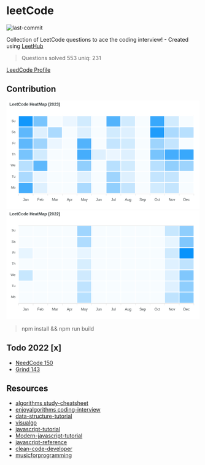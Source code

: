 # leetCode

![last-commit](https://img.shields.io/github/last-commit/tinoschroeter/leetCode.svg?style=flat)

Collection of LeetCode questions to ace the coding interview! - Created using [LeetHub](https://github.com/QasimWani/LeetHub)

> Questions solved 553 uniq: 231

[LeedCode Profile](https://leetcode.com/tinoschroeter/)

## Contribution

![heatmap](https://raw.githubusercontent.com/tinoschroeter/leetCode/master/heatmap.png)
![heatmap](https://raw.githubusercontent.com/tinoschroeter/leetCode/master/heatmap_2022.png)

> npm install && npm run build

## Todo 2022 [x]

- [NeedCode 150](https://neetcode.io/practice)
- [Grind 143](https://www.techinterviewhandbook.org/grind75?weeks=26&hours=23&difficulty=Easy&difficulty=Medium)

## Resources

- [algorithms study-cheatsheet](https://www.techinterviewhandbook.org/algorithms/study-cheatsheet/)
- [enjoyalgorithms coding-interview](https://www.enjoyalgorithms.com/coding-interview/)
- [data-structure-tutorial](https://www.javatpoint.com/data-structure-tutorial)
- [visualgo](https://visualgo.net/en)
- [javascript-tutorial](https://www.javatpoint.com/javascript-tutorial)
- [Modern-javascript-tutorial](https://javascript.info/)
- [javascript-reference](https://developer.mozilla.org/en-US/docs/Web/JavaScript/Reference)
- [clean-code-developer](https://clean-code-developer.de)
- [musicforprogramming](https://musicforprogramming.net/latest/)
